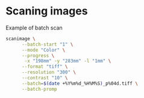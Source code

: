 # Scaning images
Example of batch scan
```bash
scanimage \
      --batch-start "1" \
      --mode "Color" \
      --progress \
       -x "198mm" -y "283mm" -l "1mm" \
      --format "tiff" \
      --resolution "300" \
      --contrast "10" \
      --batch=$(date +%Y%m%d_%H%M%S)_p%04d.tiff \
      --batch-promp
```
